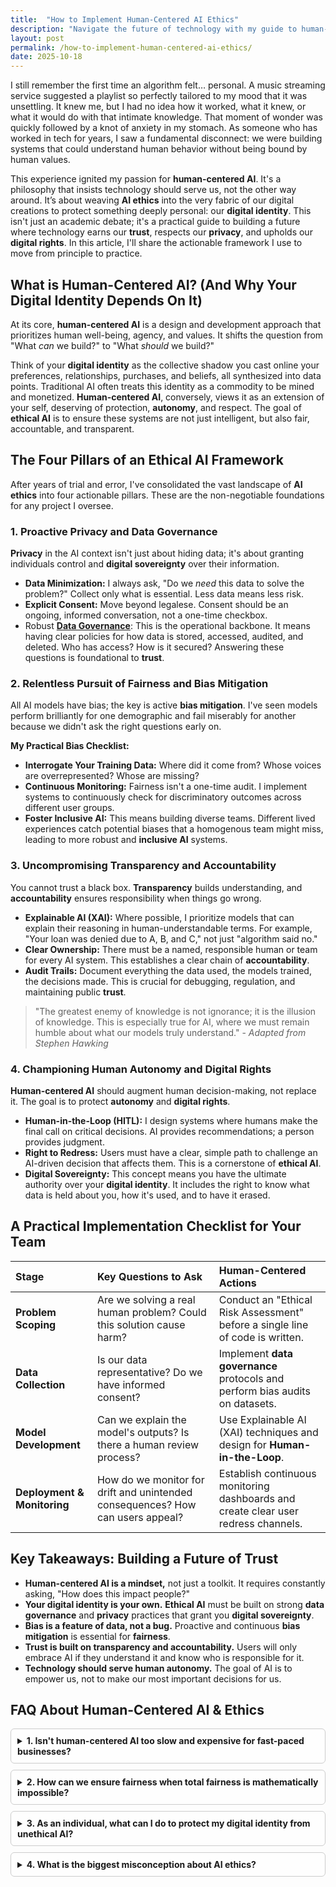 ```yaml
---
title:  "How to Implement Human-Centered AI Ethics"
description: "Navigate the future of technology with my guide to human-centered AI ethics. Learn to implement ethical AI practices that protect digital identity, ensure fairness, and build trust through transparency and accountability."
layout: post
permalink: /how-to-implement-human-centered-ai-ethics/
date: 2025-10-18
---
```

I still remember the first time an algorithm felt… personal. A music streaming service suggested a playlist so perfectly tailored to my mood that it was unsettling. It knew me, but I had no idea how it worked, what it knew, or what it would do with that intimate knowledge. That moment of wonder was quickly followed by a knot of anxiety in my stomach. As someone who has worked in tech for years, I saw a fundamental disconnect: we were building systems that could understand human behavior without being bound by human values.

This experience ignited my passion for **human-centered AI**. It's a philosophy that insists technology should serve us, not the other way around. It’s about weaving **AI ethics** into the very fabric of our digital creations to protect something deeply personal: our **digital identity**. This isn't just an academic debate; it's a practical guide to building a future where technology earns our **trust**, respects our **privacy**, and upholds our **digital rights**. In this article, I'll share the actionable framework I use to move from principle to practice.

## What is Human-Centered AI? (And Why Your Digital Identity Depends On It)

At its core, **human-centered AI** is a design and development approach that prioritizes human well-being, agency, and values. It shifts the question from "What *can* we build?" to "What *should* we build?"

Think of your **digital identity** as the collective shadow you cast online your preferences, relationships, purchases, and beliefs, all synthesized into data points. Traditional AI often treats this identity as a commodity to be mined and monetized. **Human-centered AI**, conversely, views it as an extension of your self, deserving of protection, **autonomy**, and respect. The goal of **ethical AI** is to ensure these systems are not just intelligent, but also fair, accountable, and transparent.

## The Four Pillars of an Ethical AI Framework

After years of trial and error, I've consolidated the vast landscape of **AI ethics** into four actionable pillars. These are the non-negotiable foundations for any project I oversee.

### 1. Proactive Privacy and Data Governance

**Privacy** in the AI context isn't just about hiding data; it's about granting individuals control and **digital sovereignty** over their information.

*   **Data Minimization:** I always ask, "Do we *need* this data to solve the problem?" Collect only what is essential. Less data means less risk.
*   **Explicit Consent:** Move beyond legalese. Consent should be an ongoing, informed conversation, not a one-time checkbox.
*   Robust [**Data Governance**](https://bytehuman.blog/data-governance-strategy-example/): This is the operational backbone. It means having clear policies for how data is stored, accessed, audited, and deleted. Who has access? How is it secured? Answering these questions is foundational to **trust**.

### 2. Relentless Pursuit of Fairness and Bias Mitigation

All AI models have bias; the key is active **bias mitigation**. I've seen models perform brilliantly for one demographic and fail miserably for another because we didn't ask the right questions early on.

**My Practical Bias Checklist:**
*   **Interrogate Your Training Data:** Where did it come from? Whose voices are overrepresented? Whose are missing?
*   **Continuous Monitoring:** Fairness isn't a one-time audit. I implement systems to continuously check for discriminatory outcomes across different user groups.
*   **Foster Inclusive AI:** This means building diverse teams. Different lived experiences catch potential biases that a homogenous team might miss, leading to more robust and **inclusive AI** systems.

### 3. Uncompromising Transparency and Accountability

You cannot trust a black box. **Transparency** builds understanding, and **accountability** ensures responsibility when things go wrong.

*   **Explainable AI (XAI):** Where possible, I prioritize models that can explain their reasoning in human-understandable terms. For example, "Your loan was denied due to A, B, and C," not just "algorithm said no."
*   **Clear Ownership:** There must be a named, responsible human or team for every AI system. This establishes a clear chain of **accountability**.
*   **Audit Trails:** Document everything the data used, the models trained, the decisions made. This is crucial for debugging, regulation, and maintaining public **trust**.

> "The greatest enemy of knowledge is not ignorance; it is the illusion of knowledge. This is especially true for AI, where we must remain humble about what our models truly understand." - *Adapted from Stephen Hawking*

### 4. Championing Human Autonomy and Digital Rights

**Human-centered AI** should augment human decision-making, not replace it. The goal is to protect **autonomy** and **digital rights**.

*   **Human-in-the-Loop (HITL):** I design systems where humans make the final call on critical decisions. AI provides recommendations; a person provides judgment.
*   **Right to Redress:** Users must have a clear, simple path to challenge an AI-driven decision that affects them. This is a cornerstone of **ethical AI**.
*   **Digital Sovereignty:** This concept means you have the ultimate authority over your **digital identity**. It includes the right to know what data is held about you, how it's used, and to have it erased.

## A Practical Implementation Checklist for Your Team

| Stage | Key Questions to Ask | Human-Centered Actions |
| :--- | :--- | :--- |
| **Problem Scoping** | Are we solving a real human problem? Could this solution cause harm? | Conduct an "Ethical Risk Assessment" before a single line of code is written. |
| **Data Collection** | Is our data representative? Do we have informed consent? | Implement **data governance** protocols and perform bias audits on datasets. |
| **Model Development** | Can we explain the model's outputs? Is there a human review process? | Use Explainable AI (XAI) techniques and design for **Human-in-the-Loop**. |
| **Deployment & Monitoring** | How do we monitor for drift and unintended consequences? How can users appeal? | Establish continuous monitoring dashboards and create clear user redress channels. |

## Key Takeaways: Building a Future of Trust

*   **Human-centered AI is a mindset,** not just a toolkit. It requires constantly asking, "How does this impact people?"
*   **Your digital identity is your own.** **Ethical AI** must be built on strong **data governance** and **privacy** practices that grant you **digital sovereignty**.
*   **Bias is a feature of data, not a bug.** Proactive and continuous **bias mitigation** is essential for **fairness**.
*   **Trust is built on transparency and accountability.** Users will only embrace AI if they understand it and know who is responsible for it.
*   **Technology should serve human autonomy.** The goal of AI is to empower us, not to make our most important decisions for us.

<section itemtype="https://schema.org/FAQPage" itemscope>
  <h2>FAQ About Human-Centered AI & Ethics</h2>
  <style>
    details {
      border: 1px solid #ccc;
      border-radius: 6px;
      padding: 10px;
      margin-bottom: 10px;
      background: #fefefe;
    }
    summary {
      font-weight: bold;
      cursor: pointer;
    }
  </style>

  <details itemprop="mainEntity" itemscope itemtype="https://schema.org/Question">
    <summary itemprop="name">1. Isn't human-centered AI too slow and expensive for fast-paced businesses?</summary>
    <div itemprop="acceptedAnswer" itemscope itemtype="https://schema.org/Answer">
      <div itemprop="text">
        <p>In the short term, it requires more upfront investment. But it's far cheaper than the alternative: a public scandal, a regulatory fine, or a catastrophic loss of user trust that can destroy a brand overnight. It's an investment in sustainability and risk management.</p>
      </div>
    </div>
  </details>

  <details itemprop="mainEntity" itemscope itemtype="https://schema.org/Question">
    <summary itemprop="name">2. How can we ensure fairness when total fairness is mathematically impossible?</summary>
    <div itemprop="acceptedAnswer" itemscope itemtype="https://schema.org/Answer">
      <div itemprop="text">
        <p>Perfect fairness is an ideal. The practical goal is bias mitigation. We strive to identify significant, harmful biases and reduce them to the greatest extent possible, being transparent about the trade-offs we make along the way.</p>
      </div>
    </div>
  </details>

  <details itemprop="mainEntity" itemscope itemtype="https://schema.org/Question">
    <summary itemprop="name">3. As an individual, what can I do to protect my digital identity from unethical AI?</summary>
    <div itemprop="acceptedAnswer" itemscope itemtype="https://schema.org/Answer">
      <div itemprop="text">
        <p>Be curious and selective. Read privacy policies. Adjust your app permissions to grant only what's necessary. Support companies and platforms that are transparent about their data use and provide you with clear controls. You vote with your attention and your data.</p>
      </div>
    </div>
  </details>

  <details itemprop="mainEntity" itemscope itemtype="https://schema.org/Question">
    <summary itemprop="name">4. What is the biggest misconception about AI ethics?</summary>
    <div itemprop="acceptedAnswer" itemscope itemtype="https://schema.org/Answer">
      <div itemprop="text">
        <p>That it's a barrier to innovation. In reality, the constraints imposed by AI ethics don't stifle creativity—they channel it. They push us to solve harder, more meaningful problems and to build products that are not only powerful but also just and trustworthy. That is the highest form of innovation.</p>
      </div>
    </div>
  </details>
</section>
